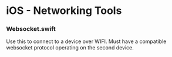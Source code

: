# iOS - Networking Tools
### Websocket.swift
Use this to connect to a device over WIFI. Must have a compatible websocket protocol operating on the second device.
